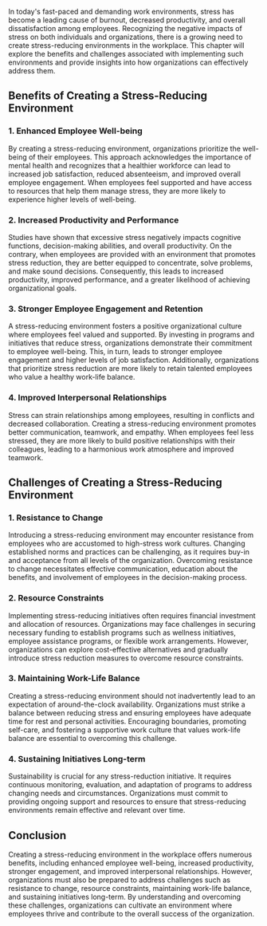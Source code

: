 
In today's fast-paced and demanding work environments, stress has become a leading cause of burnout, decreased productivity, and overall dissatisfaction among employees. Recognizing the negative impacts of stress on both individuals and organizations, there is a growing need to create stress-reducing environments in the workplace. This chapter will explore the benefits and challenges associated with implementing such environments and provide insights into how organizations can effectively address them.

## Benefits of Creating a Stress-Reducing Environment

### 1\. Enhanced Employee Well-being

By creating a stress-reducing environment, organizations prioritize the well-being of their employees. This approach acknowledges the importance of mental health and recognizes that a healthier workforce can lead to increased job satisfaction, reduced absenteeism, and improved overall employee engagement. When employees feel supported and have access to resources that help them manage stress, they are more likely to experience higher levels of well-being.

### 2\. Increased Productivity and Performance

Studies have shown that excessive stress negatively impacts cognitive functions, decision-making abilities, and overall productivity. On the contrary, when employees are provided with an environment that promotes stress reduction, they are better equipped to concentrate, solve problems, and make sound decisions. Consequently, this leads to increased productivity, improved performance, and a greater likelihood of achieving organizational goals.

### 3\. Stronger Employee Engagement and Retention

A stress-reducing environment fosters a positive organizational culture where employees feel valued and supported. By investing in programs and initiatives that reduce stress, organizations demonstrate their commitment to employee well-being. This, in turn, leads to stronger employee engagement and higher levels of job satisfaction. Additionally, organizations that prioritize stress reduction are more likely to retain talented employees who value a healthy work-life balance.

### 4\. Improved Interpersonal Relationships

Stress can strain relationships among employees, resulting in conflicts and decreased collaboration. Creating a stress-reducing environment promotes better communication, teamwork, and empathy. When employees feel less stressed, they are more likely to build positive relationships with their colleagues, leading to a harmonious work atmosphere and improved teamwork.

## Challenges of Creating a Stress-Reducing Environment

### 1\. Resistance to Change

Introducing a stress-reducing environment may encounter resistance from employees who are accustomed to high-stress work cultures. Changing established norms and practices can be challenging, as it requires buy-in and acceptance from all levels of the organization. Overcoming resistance to change necessitates effective communication, education about the benefits, and involvement of employees in the decision-making process.

### 2\. Resource Constraints

Implementing stress-reducing initiatives often requires financial investment and allocation of resources. Organizations may face challenges in securing necessary funding to establish programs such as wellness initiatives, employee assistance programs, or flexible work arrangements. However, organizations can explore cost-effective alternatives and gradually introduce stress reduction measures to overcome resource constraints.

### 3\. Maintaining Work-Life Balance

Creating a stress-reducing environment should not inadvertently lead to an expectation of around-the-clock availability. Organizations must strike a balance between reducing stress and ensuring employees have adequate time for rest and personal activities. Encouraging boundaries, promoting self-care, and fostering a supportive work culture that values work-life balance are essential to overcoming this challenge.

### 4\. Sustaining Initiatives Long-term

Sustainability is crucial for any stress-reduction initiative. It requires continuous monitoring, evaluation, and adaptation of programs to address changing needs and circumstances. Organizations must commit to providing ongoing support and resources to ensure that stress-reducing environments remain effective and relevant over time.

## Conclusion

Creating a stress-reducing environment in the workplace offers numerous benefits, including enhanced employee well-being, increased productivity, stronger engagement, and improved interpersonal relationships. However, organizations must also be prepared to address challenges such as resistance to change, resource constraints, maintaining work-life balance, and sustaining initiatives long-term. By understanding and overcoming these challenges, organizations can cultivate an environment where employees thrive and contribute to the overall success of the organization.
